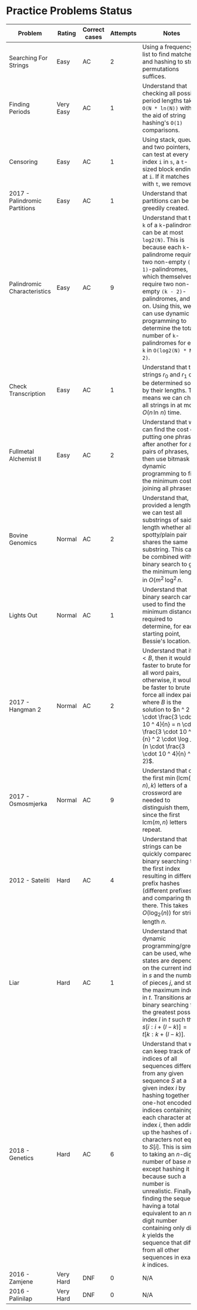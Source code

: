 # Practice Problems Status
Problem|Rating|Correct cases|Attempts|Notes
-|-|-|-|-
Searching For Strings|Easy|AC|2|Using a frequency list to find matches and hashing to store permutations suffices.
Finding Periods|Very Easy|AC|1|Understand that checking all possible period lengths takes `O(N * ln(N))` with the aid of string hashing's `O(1)` comparisons.
Censoring|Easy|AC|1|Using stack, queue and two pointers, we can test  at every index `i` in `s`, a `t`-sized block ending at `i`. If it matches with `t`, we remove it.
2017 - Palindromic Partitions|Easy|AC|1|Understand that partitions can be greedily created.
Palindromic Characteristics|Easy|AC|9|Understand that the `k` of a `k`-palindrome can be at most `log2(N)`. This is because each `k`-palindrome requires two non-empty `(k - 1)`-palindromes, which themselves require two non-empty `(k - 2)`-palindromes, and so on. Using this, we can use dynamic programming to determine the total number of `k`-palindromes for each `k` in `O(log2(N) * N ^ 2)`.
Check Transcription|Easy|AC|1|Understand that the strings $r _ 0$ and $r _ 1$ can be determined solely by their lengths. This means we can check all strings in at most $O(n \, \ln \, n)$ time.
Fullmetal Alchemist II|Easy|AC|2|Understand that we can find the cost of putting one phrase after another for all pairs of phrases, then use bitmask dynamic programming to find the minimum cost of joining all phrases.
Bovine Genomics|Normal|AC|2|Understand that, provided a length, we can test all substrings of said length whether all no spotty/plain pair shares the same substring. This can be combined with binary search to get the minimum length in $O(m ^ 2 \, \log ^ 2 \, n$.
Lights Out|Normal|AC|1|Understand that binary search can be used to find the minimum distance required to determine, for each starting point, Bessie's location.
2017 - Hangman 2|Normal|AC|2|Understand that if $n < B$, then it would be faster to brute force all word pairs, otherwise, it would be faster to brute force all index pairs, where $B$ is the solution to $n ^ 2 \cdot \frac{3 \cdot 10 ^ 4}{n} = n \cdot \frac{3 \cdot 10 ^ 4}{n} ^ 2 \cdot \log _ 2 (n \cdot \frac{3 \cdot 10 ^ 4}{n} ^ 2)$.
2017 - Osmosmjerka|Normal|AC|9|Understand that only the first $\min(\text{lcm}(m, n), k)$ letters of a crossword are needed to distinguish them, since the first $\text{lcm}(m, n)$ letters repeat.
2012 - Sateliti|Hard|AC|4|Understand that strings can be quickly compared by binary searching to the first index resulting in different prefix hashes (different prefixes) and comparing them there. This takes $O(\log _ 2 (n))$ for string length $n$.
Liar|Hard|AC|1|Understand that dynamic programming/greedy can be used, where states are dependent on the current index $i$ in $s$ and the number of pieces $j$, and store the maximum index $k$ in $t$. Transitions are binary searching for the greatest possible index $l$ in $t$ such that $s[i:i+(l-k)] = t[k:k+(l-k)]$.
2018 - Genetics|Hard|AC|6|Understand that we can keep track of the indices of all sequences different from any given sequence $S$ at a given index $i$ by hashing together all one-hot encoded indices containing each character at index $i$, then adding up the hashes of all characters not equal to $S[i]$. This is similar to taking an $n$-digit number of base $m$, except hashing it because such a number is unrealistic. Finally, finding the sequence having a total equivalent to an $n$-digit number containing only digit $k$ yields the sequence that differs from all other sequences in exactly $k$ indices.
2016 - Zamjene|Very Hard|DNF|0|N/A
2016 - Palinilap|Very Hard|DNF|0|N/A